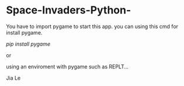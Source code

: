 # Space-Invaders-Python-

You have to import pygame to start this app.
you can using this cmd for install pygame.

*pip install pygame*

or 

using an enviroment with pygame such as REPLT...

Jia Le
